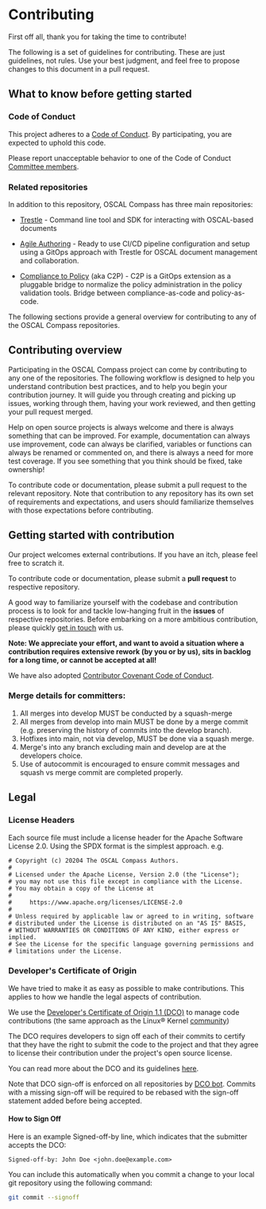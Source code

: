 # Contributing

First off all, thank you for taking the time to contribute!

The following is a set of guidelines for contributing. These are just guidelines, not rules. Use your best judgment, and feel free to propose changes to this document in a pull request.

## What to know before getting started

### Code of Conduct

This project adheres to a [Code of Conduct](./CODE_OF_CONDUCT.md). By participating, you are expected to uphold this code.

Please report unacceptable behavior to one of the Code of Conduct [Committee members](./MAINTAINERS.md).

### Related repositories

In addition to this repository, OSCAL Compass has three main repositories:


* [Trestle](https://github.com/oscal-compass/compliance-trestle) - Command line tool and SDK for interacting with OSCAL-based documents

* [Agile Authoring](https://github.com/oscal-compass/compliance-trestle-agile-authoring) - Ready to use CI/CD pipeline configuration and setup using a GitOps approach with Trestle for OSCAL document management and collaboration.

* [Compliance to Policy](https://github.com/oscal-compass/compliance-to-policy) (aka C2P) - C2P is a GitOps extension as a pluggable bridge to normalize the policy administration in the policy validation tools. Bridge between compliance-as-code and policy-as-code.

The following sections provide a general overview for contributing to any of the OSCAL Compass repositories.

## Contributing overview

Participating in the OSCAL Compass project can come by contributing to any one of the repositories. The following workflow is designed to help you understand contribution best practices, and to help you begin your contribution journey. It will guide you through creating and picking up issues, working through them, having your work reviewed, and then getting your pull request merged.

Help on open source projects is always welcome and there is always something that can be improved. For example, documentation can always use improvement, code can always be clarified, variables or functions can always be renamed or commented on, and there is always a need for more test coverage. If you see something that you think should be fixed, take ownership!

To contribute code or documentation, please submit a pull request to the relevant repository. Note that contribution to any repository has its own set of requirements and expectations, and users should familiarize themselves with those expectations before contributing.

## Getting started with contribution

Our project welcomes external contributions. If you have an itch, please feel
free to scratch it.

To contribute code or documentation, please submit a **pull request** to respective repository.

A good way to familiarize yourself with the codebase and contribution process is
to look for and tackle low-hanging fruit in the **issues** of respective repositories.
Before embarking on a more ambitious contribution, please quickly [get in touch](MAINTAINERS.md) with us.

**Note: We appreciate your effort, and want to avoid a situation where a contribution
requires extensive rework (by you or by us), sits in backlog for a long time, or
cannot be accepted at all!**

We have also adopted [Contributor Covenant Code of Conduct](CODE_OF_CONDUCT.md).

### Merge details for committers:

1. All merges into develop MUST be conducted by a squash-merge
1. All merges from develop into main MUST be done by a merge commit (e.g. preserving the history of commits into the develop branch).
1. Hotfixes into main, not via develop, MUST be done via a squash merge.
1. Merge's into any branch excluding main and develop are at the developers choice.
1. Use of autocommit is encouraged to ensure commit messages and squash vs merge commit are completed properly.

## Legal

### License Headers

Each source file must include a license header for the Apache
Software License 2.0. Using the SPDX format is the simplest approach.
e.g.

```text
# Copyright (c) 20204 The OSCAL Compass Authors.
#
# Licensed under the Apache License, Version 2.0 (the "License");
# you may not use this file except in compliance with the License.
# You may obtain a copy of the License at
#
#     https://www.apache.org/licenses/LICENSE-2.0
#
# Unless required by applicable law or agreed to in writing, software
# distributed under the License is distributed on an "AS IS" BASIS,
# WITHOUT WARRANTIES OR CONDITIONS OF ANY KIND, either express or implied.
# See the License for the specific language governing permissions and
# limitations under the License.
```

### Developer's Certificate of Origin

We have tried to make it as easy as possible to make contributions. This applies to how we handle the legal aspects of contribution. 

We use the [Developer's Certificate of Origin 1.1 (DCO)](https://developercertificate.org/) to manage code contributions (the same approach as the Linux® Kernel [community](https://elinux.org/Developer_Certificate_Of_Origin))

The DCO requires developers to sign off each of their commits to certify that they have the right to submit the code to the project and that they agree to license their contribution under the project's open source license.

You can read more about the DCO and its guidelines [here](https://github.com/cncf/foundation/blob/main/dco-guidelines.md).

Note that DCO sign-off is enforced on all repositories by [DCO bot](https://github.com/probot/dco). Commits with a missing sign-off will be required to be rebased with the sign-off statement added before being accepted.

#### How to Sign Off

Here is an example Signed-off-by line, which indicates that the
submitter accepts the DCO:

```text
Signed-off-by: John Doe <john.doe@example.com>
```

You can include this automatically when you commit a change to your
local git repository using the following command:

```bash
git commit --signoff
```